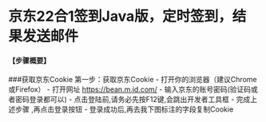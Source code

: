 # 京东22合1签到Java版，定时签到，结果发送邮件

#### 【步骤概要】
###获取京东Cookie
第一步：获取京东Cookie
    - 打开你的浏览器（建议Chrome或Firefox）
    - 打开网址 https://bean.m.jd.com/
    - 输入京东的账号密码(验证码或者密码登录都可以)
    - 点击登陆前,请务必先按F12键,会跳出开发者工具框
    - 完成上述步骤 ,再点击登录按钮
    - 登录成功后,再去我下图标注的字段复制Cookie
    